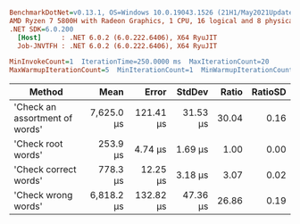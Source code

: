 ``` ini

BenchmarkDotNet=v0.13.1, OS=Windows 10.0.19043.1526 (21H1/May2021Update)
AMD Ryzen 7 5800H with Radeon Graphics, 1 CPU, 16 logical and 8 physical cores
.NET SDK=6.0.200
  [Host]     : .NET 6.0.2 (6.0.222.6406), X64 RyuJIT
  Job-JNVTFH : .NET 6.0.2 (6.0.222.6406), X64 RyuJIT

MinInvokeCount=1  IterationTime=250.0000 ms  MaxIterationCount=20  
MaxWarmupIterationCount=5  MinIterationCount=1  MinWarmupIterationCount=1  

```
|                         Method |       Mean |     Error |   StdDev | Ratio | RatioSD |
|------------------------------- |-----------:|----------:|---------:|------:|--------:|
| &#39;Check an assortment of words&#39; | 7,625.0 μs | 121.41 μs | 31.53 μs | 30.04 |    0.16 |
|             &#39;Check root words&#39; |   253.9 μs |   4.74 μs |  1.69 μs |  1.00 |    0.00 |
|          &#39;Check correct words&#39; |   778.3 μs |  12.25 μs |  3.18 μs |  3.07 |    0.02 |
|            &#39;Check wrong words&#39; | 6,818.2 μs | 132.82 μs | 47.36 μs | 26.86 |    0.19 |
